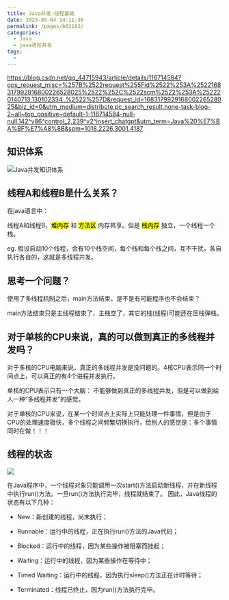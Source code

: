 ```yaml
---
title: Java并发-线程基础
date: 2023-05-04 14:11:36
permalink: /pages/b02182/
categories:
  - Java
  - java进阶并发
tags:
  - 
---
```

https://blog.csdn.net/qq_44715943/article/details/116714584?ops_request_misc=%257B%2522request%255Fid%2522%253A%2522168317992916800226528025%2522%252C%2522scm%2522%253A%252220140713.130102334..%2522%257D&request_id=168317992916800226528025&biz_id=0&utm_medium=distribute.pc_search_result.none-task-blog-2~all~top_positive~default-1-116714584-null-null.142^v86^control_2,239^v2^insert_chatgpt&utm_term=Java%20%E7%BA%BF%E7%A8%8B&spm=1018.2226.3001.4187
## 知识体系

<p><img src="/imgs/java-concurrent-overview-1.png" alt="Java并发知识体系"></p> 

## 线程A和线程B是什么关系？
在java语言中：

线程A和线程B，<mark>堆内存</mark> 和 <mark>方法区</mark> 内存共享。但是 <mark>栈内存</mark> 独立，一个线程一个栈。

eg.
假设启动10个线程，会有10个栈空间，每个栈和每个栈之间，互不干扰，各自执行各自的，这就是多线程并发。

## 思考一个问题？

使用了多线程机制之后，main方法结束，是不是有可能程序也不会结束？

main方法结束只是主线程结束了，主栈空了，其它的栈(线程)可能还在压栈弹栈。

## 对于单核的CPU来说，真的可以做到真正的多线程并发吗？

对于多核的CPU电脑来说，真正的多线程并发是没问题的。4核CPU表示同一个时间点上，可以真正的有4个进程并发执行。

单核的CPU表示只有一个大脑：
不能够做到真正的多线程并发，但是可以做到给人一种“多线程并发”的感觉。

对于单核的CPU来说，在某一个时间点上实际上只能处理一件事情，但是由于CPU的处理速度极快，多个线程之间频繁切换执行，给别人的感觉是：多个事情同时在做！！！

## 线程的状态

<img src="/imgs/20210512173109590.png">

在Java程序中，一个线程对象只能调用一次start()方法启动新线程，并在新线程中执行run()方法。一旦run()方法执行完毕，线程就结束了。 因此，Java线程的状态有以下几种：

- New：新创建的线程，尚未执行；

- Runnable：运行中的线程，正在执行run()方法的Java代码；

- Blocked：运行中的线程，因为某些操作被阻塞而挂起；

- Waiting：运行中的线程，因为某些操作在等待中；

- Timed Waiting：运行中的线程，因为执行sleep()方法正在计时等待；

- Terminated：线程已终止，因为run()方法执行完毕。

